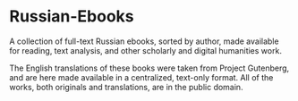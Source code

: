 # Russian-Ebooks
A collection of full-text Russian ebooks, sorted by author, made available for reading, text analysis, and other scholarly and digital humanities work.

The English translations of these books were taken from Project Gutenberg, and are here made available in a centralized, text-only format. All of the works, both originals and translations, are in the public domain.
